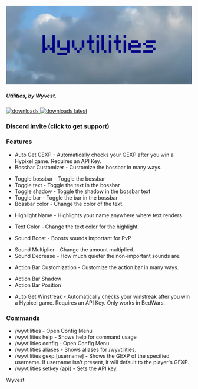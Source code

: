 ![Wyvtilities ultrawide logo](.github/ultrawide.png)

##### Utilities, by Wyvest.
<a href="https://github.com/W-OVERFLOW/Wyvtilities/releases" target="_blank">
<img alt="downloads" src="https://img.shields.io/github/downloads/W-OVERFLOW/Wyvtilities/total?color=F5C400&style=for-the-badge" /> <img alt="downloads latest" src="https://img.shields.io/github/downloads-pre/W-OVERFLOW/Wyvtilities/latest/total?color=F5C400&style=for-the-badge" />
 
### [Discord invite (click to get support)](https://discord.gg/b6twapxC3T)


### Features
+ Auto Get GEXP - Automatically checks your GEXP after you win a Hypixel game. Requires an API Key.
+ Bossbar Customizer - Customize the bossbar in many ways.
 - Toggle bossbar - Toggle the bossbar
 - Toggle text - Toggle the text in the bossbar
 - Toggle shadow - Toggle the shadow in the bossbar text
 - Toggle bar - Toggle the bar in the bossbar
 - Bossbar color - Change the color of the text.
+ Highlight Name - Highlights your name anywhere where text renders
 - Text Color - Change the text color for the highlight.
+ Sound Boost - Boosts sounds important for PvP
 - Sound Multiplier - Change the amount multiplied.
 - Sound Decrease - How much quieter the non-important sounds are.
+ Action Bar Customization - Customize the action bar in many ways.
 - Action Bar Shadow
 - Action Bar Position
+ Auto Get Winstreak - Automatically checks your winstreak after you win a Hypixel game. Requires an API Key. Only works in BedWars.
### Commands
+ /wyvtilities - Open Config Menu
+ /wyvtilities help - Shows help for command usage
+ /wyvtilities config - Open Config Menu
+ /wyvtilities aliases - Shows aliases for /wyvtilities.
+ /wyvtilities gexp [username] - Shows the GEXP of the specified username. If username isn't present, it will default to the player's GEXP.
+ /wyvtilities setkey {api} - Sets the API key.


Wyvest
